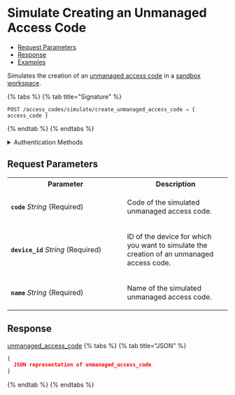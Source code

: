 # Simulate Creating an Unmanaged Access Code

- [Request Parameters](./#request-parameters)
- [Response](./#response)
- [Examples](./#examples)

Simulates the creation of an [unmanaged access code](https://docs.seam.co/latest/capability-guides/smart-locks/access-codes/migrating-existing-access-codes) in a [sandbox workspace](../../../core-concepts/workspaces/README.md#sandbox-workspaces).

{% tabs %}
{% tab title="Signature" %}
```
POST /access_codes/simulate/create_unmanaged_access_code ⇒ { access_code }
```
{% endtab %}
{% endtabs %}

<details>

<summary>Authentication Methods</summary>

- API key
- Client session token
- Personal access token
  <br>Must also include the `seam-workspace` header in the request.

To learn more, see [Authentication](https://docs.seam.co/latest/api/authentication).
</details>

## Request Parameters

<table>
<tr><th width="250">Parameter</th><th>Description</th></tr>
<tr><td><strong><code>code</code></strong> <i>String</i> (Required)</td>
<td>

Code of the simulated unmanaged access code.
</td></tr>
<tr><td><strong><code>device_id</code></strong> <i>String</i> (Required)</td>
<td>

ID of the device for which you want to simulate the creation of an unmanaged access code.
</td></tr>
<tr><td><strong><code>name</code></strong> <i>String</i> (Required)</td>
<td>

Name of the simulated unmanaged access code.
</td></tr>
</table>

## Response

[unmanaged\_access\_code](./)
{% tabs %}
{% tab title="JSON" %}
```json
{
  JSON representation of unmanaged_access_code
}
```
{% endtab %}
{% endtabs %}
